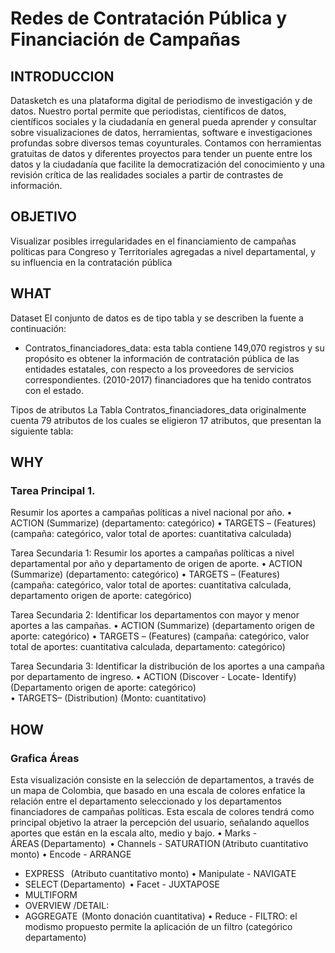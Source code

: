 # Redes de Contratación Pública y Financiación de Campañas 

## INTRODUCCION
 
Datasketch es una plataforma digital de periodismo de investigación y de datos. Nuestro portal permite que periodistas, científicos de datos, científicos sociales y la ciudadanía en general pueda aprender y consultar sobre visualizaciones de datos, herramientas, software e investigaciones profundas sobre diversos temas coyunturales. Contamos con herramientas gratuitas de datos y diferentes proyectos para tender un puente entre los datos y la ciudadanía que facilite la democratización del conocimiento y una revisión crítica de las realidades sociales a partir de contrastes de información.

## OBJETIVO
Visualizar posibles irregularidades en el financiamiento de campañas políticas para Congreso y Territoriales agregadas a nivel departamental, y su influencia en la contratación pública


## WHAT
Dataset
El conjunto de datos es de tipo tabla y se describen la fuente a continuación:
-	Contratos_financiadores_data: esta tabla contiene 149,070 registros y su propósito es obtener la información de contratación pública de las entidades estatales, con respecto a los proveedores de servicios correspondientes. (2010-2017) financiadores que ha tenido contratos con el estado.

Tipos de atributos
La Tabla Contratos_financiadores_data originalmente cuenta  79 atributos de los cuales se eligieron 17 atributos, que presentan la siguiente tabla:


## WHY
### Tarea Principal 1.
Resumir los aportes a campañas políticas a nivel nacional por año.
•	ACTION (Summarize) (departamento: categórico) 
•	TARGETS – (Features) (campaña: categórico, valor total de aportes: cuantitativa calculada) 

Tarea Secundaria 1:
Resumir los aportes a campañas políticas a nivel departamental por año y departamento de origen de aporte.
•	ACTION (Summarize) (departamento: categórico) 
•	TARGETS – (Features) (campaña: categórico, valor total de aportes: cuantitativa calculada, departamento origen de aporte: categórico) 

Tarea Secundaria 2:
Identificar los departamentos con mayor y menor aportes a las campañas.
•	ACTION (Summarize) (departamento origen de aporte: categórico) 
•	TARGETS – (Features) (campaña: categórico, valor total de aportes: cuantitativa calculada, departamento: categórico) 

Tarea Secundaria 3:
Identificar la distribución de los aportes a una campaña por departamento de ingreso.
•	ACTION (Discover - Locate- Identify) (Departamento origen de aporte: categórico)  
•	TARGETS– (Distribution) (Monto: cuantitativo)







## HOW
###	Grafica Áreas
Esta visualización consiste en la selección de departamentos, a través de un mapa de Colombia, que basado en una escala de colores enfatice la relación entre el departamento seleccionado y los departamentos financiadores de campañas políticas. Esta escala de colores tendrá como principal objetivo la atraer la percepción del usuario, señalando aquellos aportes que están en la escala alto, medio y bajo.
•	Marks	-	ÁREAS (Departamento) 
•	Channels	-	SATURATION (Atributo cuantitativo monto)
•	Encode	-	ARRANGE 
-	EXPRESS   (Atributo cuantitativo monto)
•	Manipulate	-	NAVIGATE 
-	SELECT (Departamento) 
•	Facet	-	JUXTAPOSE 
-	MULTIFORM
-	OVERVIEW /DETAIL:
-	AGGREGATE  (Monto donación cuantitativa)
•	Reduce	-	FILTRO: el modismo propuesto permite la aplicación de un filtro (categórico departamento)




